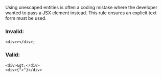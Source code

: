 Using unescaped entities is often a coding mistake where the developer wanted to
pass a JSX element instead. This rule ensures an explicit text form must be
used.

### Invalid:

```tsx
<div>></div>;
```

### Valid:

```tsx
<div>&gt;</div>
<div>{">"}</div>
```
